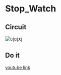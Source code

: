 # Stop_Watch

## Circuit
![이미지](https://user-images.githubusercontent.com/77844152/109158929-5abd2d80-77b7-11eb-9754-bbb541ebf678.png)
## Do it
[youtube link](https://youtu.be/DMW_f5skoRk)
